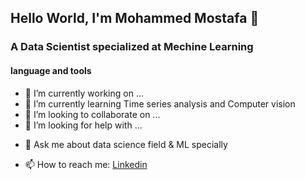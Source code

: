 ## Hello World, I'm Mohammed Mostafa 👋
### A Data Scientist specialized at Mechine Learning
#### language and tools
- 🔭 I’m currently working on ...
- 🌱 I’m currently learning Time series analysis and Computer vision
- 👯 I’m looking to collaborate on ...
- 🤔 I’m looking for help with ...
* 💬 Ask me about data science field & ML specially 
- 📫 How to reach me: [Linkedin](https://www.linkedin.com/in/mohammed-mostafa-hasan-387382192/?lipi=urn%3Ali%3Apage%3Aprofile_common_profile_index%3B3a4981ae-5fd6-4062-bd07-98b526cce657)
